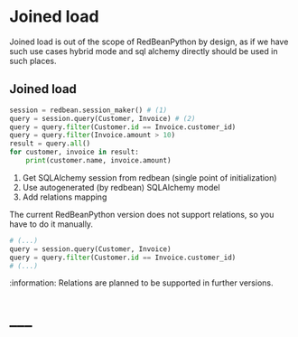 # Joined load

Joined load is out of the scope of RedBeanPython by design, as if we have such use cases hybrid mode and sql alchemy directly should be used in such places.

## Joined load

```python
session = redbean.session_maker() # (1)
query = session.query(Customer, Invoice) # (2)
query = query.filter(Customer.id == Invoice.customer_id)
query = query.filter(Invoice.amount > 10)
result = query.all()
for customer, invoice in result:
    print(customer.name, invoice.amount)
```

1. Get SQLAlchemy session from redbean (single point of initialization)
2. Use autogenerated (by redbean) SQLAlchemy model
3. Add relations mapping

The current RedBeanPython version does not support relations, so you have to do it manually.
```python
# (...)
query = session.query(Customer, Invoice)
query = query.filter(Customer.id == Invoice.customer_id)
# (...)
```
:information: Relations are planned to be supported in further versions.

#
# ___